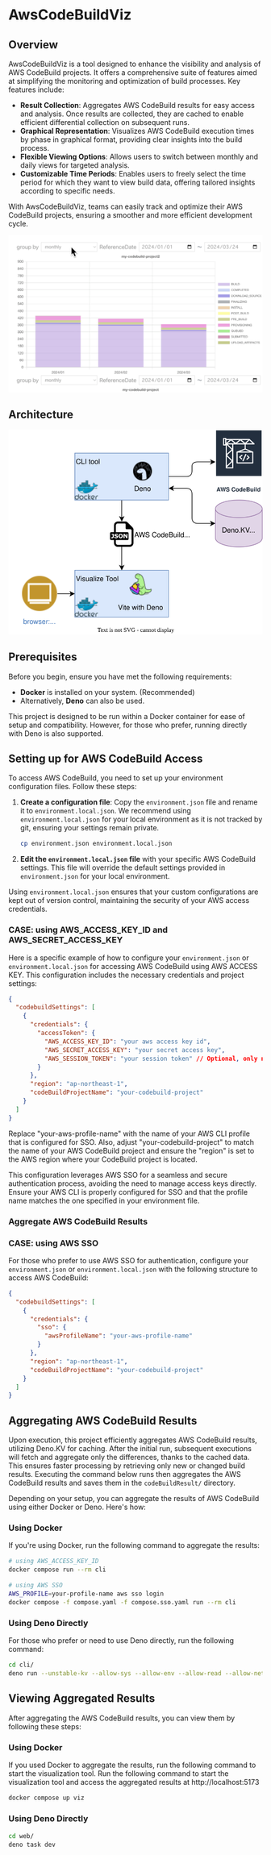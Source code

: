 # AwsCodeBuildViz

## Overview

AwsCodeBuildViz is a tool designed to enhance the visibility and analysis of AWS CodeBuild projects. It offers a comprehensive suite of features aimed at simplifying the monitoring and optimization of build processes. Key features include:

- **Result Collection**: Aggregates AWS CodeBuild results for easy access and analysis. Once results are collected, they are cached to enable efficient differential collection on subsequent runs.
- **Graphical Representation**: Visualizes AWS CodeBuild execution times by phase in graphical format, providing clear insights into the build process.
- **Flexible Viewing Options**: Allows users to switch between monthly and daily views for targeted analysis.
- **Customizable Time Periods**: Enables users to freely select the time period for which they want to view build data, offering tailored insights according to specific needs.

With AwsCodeBuildViz, teams can easily track and optimize their AWS CodeBuild projects, ensuring a smoother and more efficient development cycle.

![overview](https://github.com/yukimura1227/AwsCodeBuildViz/blob/main/docs/AwsCodeBuildViz.gif)

## Architecture

![architecture](https://github.com/yukimura1227/AwsCodeBuildViz/blob/main/docs/architecture.drawio.svg)

## Prerequisites

Before you begin, ensure you have met the following requirements:

- **Docker** is installed on your system. (Recommended)
- Alternatively, **Deno** can also be used.

This project is designed to be run within a Docker container for ease of setup and compatibility. However, for those who prefer, running directly with Deno is also supported.

## Setting up for AWS CodeBuild Access

To access AWS CodeBuild, you need to set up your environment configuration files. Follow these steps:

1. **Create a configuration file**: Copy the `environment.json` file and rename it to `environment.local.json`. We recommend using `environment.local.json` for your local environment as it is not tracked by git, ensuring your settings remain private.

    ```bash
    cp environment.json environment.local.json
    ```

2. **Edit the `environment.local.json` file** with your specific AWS CodeBuild settings. This file will override the default settings provided in `environment.json` for your local environment.

Using `environment.local.json` ensures that your custom configurations are kept out of version control, maintaining the security of your AWS access credentials.

### CASE: using AWS_ACCESS_KEY_ID and AWS_SECRET_ACCESS_KEY

Here is a specific example of how to configure your `environment.json` or `environment.local.json` for accessing AWS CodeBuild using AWS ACCESS KEY. This configuration includes the necessary credentials and project settings:

```json
{
  "codebuildSettings": [
    {
      "credentials": {
        "accessToken": {
          "AWS_ACCESS_KEY_ID": "your aws access key id",
          "AWS_SECRET_ACCESS_KEY": "your secret access key",
          "AWS_SESSION_TOKEN": "your session token" // Optional, only needed for temporary credentials
        }
      },
      "region": "ap-northeast-1",
      "codeBuildProjectName": "your-codebuild-project"
    }
  ]
}
```

Replace "your-aws-profile-name" with the name of your AWS CLI profile that is configured for SSO. Also, adjust "your-codebuild-project" to match the name of your AWS CodeBuild project and ensure the "region" is set to the AWS region where your CodeBuild project is located.

This configuration leverages AWS SSO for a seamless and secure authentication process, avoiding the need to manage access keys directly. Ensure your AWS CLI is properly configured for SSO and that the profile name matches the one specified in your environment file.

### Aggregate AWS CodeBuild Results

### CASE: using AWS SSO

For those who prefer to use AWS SSO for authentication, configure your `environment.json` or `environment.local.json` with the following structure to access AWS CodeBuild:

```json
{
  "codebuildSettings": [
    {
      "credentials": {
        "sso": {
          "awsProfileName": "your-aws-profile-name"
        }
      },
      "region": "ap-northeast-1",
      "codeBuildProjectName": "your-codebuild-project"
    }
  ]
}
```

## Aggregating AWS CodeBuild Results

Upon execution, this project efficiently aggregates AWS CodeBuild results, utilizing Deno.KV for caching. After the initial run, subsequent executions will fetch and aggregate only the differences, thanks to the cached data. This ensures faster processing by retrieving only new or changed build results.
Executing the command below runs then aggregates the AWS CodeBuild results and saves them in the `codeBuildResult/` directory.

Depending on your setup, you can aggregate the results of AWS CodeBuild using either Docker or Deno. Here's how:

### Using Docker

If you're using Docker, run the following command to aggregate the results:

```bash
# using AWS_ACCESS_KEY_ID
docker compose run --rm cli
```

```bash
# using AWS SSO
AWS_PROFILE=your-profile-name aws sso login
docker compose -f compose.yaml -f compose.sso.yaml run --rm cli
```

### Using Deno Directly

For those who prefer or need to use Deno directly, run the following command:

```bash
cd cli/
deno run --unstable-kv --allow-sys --allow-env --allow-read --allow-net --allow-write main.ts
```

## Viewing Aggregated Results

After aggregating the AWS CodeBuild results, you can view them by following these steps:

### Using Docker

If you used Docker to aggregate the results, run the following command to start the visualization tool.
Run the following command to start the visualization tool and access the aggregated results at http://localhost:5173

```bash
docker compose up viz
```

### Using Deno Directly

```bash
cd web/
deno task dev
```
